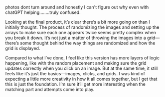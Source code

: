 photos dont turn around and honestly I can't figure out why even with chatGPT helping........truly confused. 

Looking at the final product, it’s clear there’s a bit more going on than I initially thought. The process of randomizing the images and setting up the arrays to make sure each one appears twice seems pretty complex when you break it down. It’s not just a matter of throwing the images into a grid—there’s some thought behind the way things are randomized and how the grid is displayed.

Compared to what I’ve done, I feel like this version has more layers of logic happening, like with the random placement and making sure the grid updates correctly when you click on an image. But at the same time, it still feels like it’s just the basics—images, clicks, and grids. I was kind of expecting a little more creativity in how it all comes together, but I get that this is just the foundation. I’m sure it’ll get more interesting when the matching part and attempts come into play.
